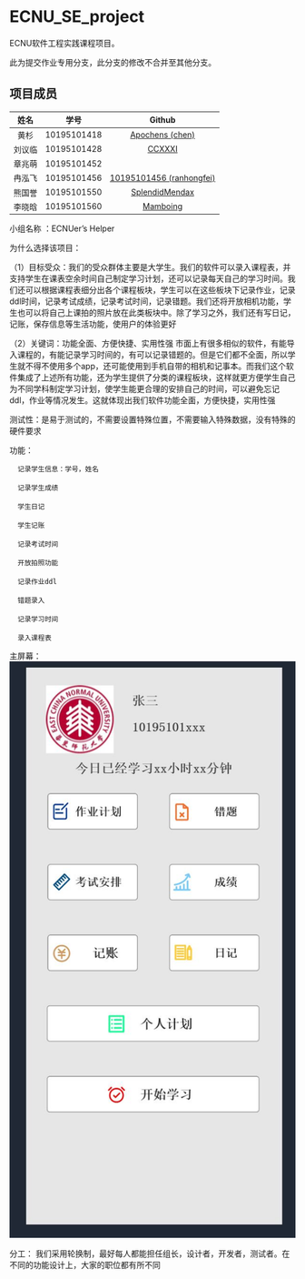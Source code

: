 # ECNU_SE_project

ECNU软件工程实践课程项目。

此为提交作业专用分支，此分支的修改不合并至其他分支。<!--因为不想在把app部署到服务器或者其他哪里时，把作业文件一起拉过去。-->

## 项目成员

|  姓名  |    学号     |                            Github                            |
| :----: | :---------: | :----------------------------------------------------------: |
|  黄杉  | 10195101418 | [Apochens (chen)](https://github.com/Apochens)  |
| 刘议临 | 10195101428 |       [CCXXXI](https://github.com/CCXXXI)       |
| 章兆萌 | 10195101452 |                        <!--没回复-->                         |
| 冉泓飞 | 10195101456 | [10195101456 (ranhongfei)](https://github.com/10195101456) |
| 熊国誉 | 10195101550 | [SplendidMendax](https://github.com/SplendidMendax) |
| 李晓晗 | 10195101560 |     [Mamboing](https://github.com/Mamboing)     |
小组名称 ：ECNUer’s Helper

为什么选择该项目：

（1）目标受众：我们的受众群体主要是大学生。我们的软件可以录入课程表，并支持学生在课表空余时间自己制定学习计划，还可以记录每天自己的学习时间。我们还可以根据课程表细分出各个课程板块，学生可以在这些板块下记录作业，记录ddl时间，记录考试成绩，记录考试时间，记录错题。我们还将开放相机功能，学生也可以将自己上课拍的照片放在此类板块中。除了学习之外，我们还有写日记，记账，保存信息等生活功能，使用户的体验更好

（2）关键词：功能全面、方便快捷、实用性强 市面上有很多相似的软件，有能导入课程的，有能记录学习时间的，有可以记录错题的。但是它们都不全面，所以学生就不得不使用多个app，还可能使用到手机自带的相机和记事本。而我们这个软件集成了上述所有功能，还为学生提供了分类的课程板块，这样就更方便学生自己为不同学科制定学习计划，使学生能更合理的安排自己的时间，可以避免忘记ddl，作业等情况发生。这就体现出我们软件功能全面，方便快捷，实用性强

测试性：是易于测试的，不需要设置特殊位置，不需要输入特殊数据，没有特殊的硬件要求

功能： 

      记录学生信息：学号，姓名 
      
      记录学生成绩 
      
      学生日记 
      
      学生记账 
      
      记录考试时间 
      
      开放拍照功能 
      
      记录作业ddl 
      
      错题录入 
      
      记录学习时间 
      
      录入课程表

主屏幕：
![screen](https://github.com/10195101456/ECNU_SE_project/blob/homework/assignments/A1_10195101456_%E5%86%89%E6%B3%93%E9%A3%9E/YJK1SW9R0%5D7LXLWK%5D%7BV8RSF.jpg)

分工： 我们采用轮换制，最好每人都能担任组长，设计者，开发者，测试者。在不同的功能设计上，大家的职位都有所不同
